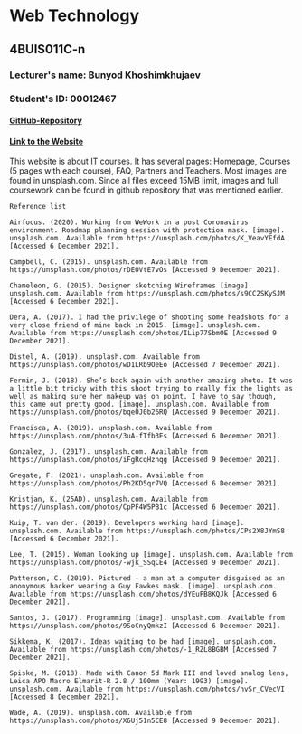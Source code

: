 # Web Technology
## 4BUIS011C-n
### Lecturer's name: Bunyod Khoshimkhujaev
### Student's ID: 00012467
#### [GitHub-Repository](https://github.com/00012467/coursework_wt)
#### [Link to the Website](https://00012467.github.io/coursework_wt/)
This website is about IT courses. It has several pages: Homepage, Courses (5 pages with each course), FAQ, Partners and Teachers. Most images are found in unsplash.com.
Since all files exceed 15MB limit, images and full coursework can be found in github repository that was mentioned earlier.

    Reference list 

    Airfocus. (2020). Working from WeWork in a post Coronavirus environment. Roadmap planning session with protection mask. [image]. unsplash.com. Available from https://unsplash.com/photos/K_VeavYEfdA [Accessed 6 December 2021].

    Campbell, C. (2015). unsplash.com. Available from https://unsplash.com/photos/rDEOVtE7vOs [Accessed 9 December 2021].

    Chameleon, G. (2015). Designer sketching Wireframes [image]. unsplash.com. Available from https://unsplash.com/photos/s9CC2SKySJM [Accessed 6 December 2021].

    Dera, A. (2017). I had the privilege of shooting some headshots for a very close friend of mine back in 2015. [image]. unsplash.com. Available from https://unsplash.com/photos/ILip77SbmOE [Accessed 9 December 2021].

    Distel, A. (2019). unsplash.com. Available from https://unsplash.com/photos/wD1LRb9OeEo [Accessed 7 December 2021].

    Fermin, J. (2018). She’s back again with another amazing photo. It was a little bit tricky with this shoot trying to really fix the lights as well as making sure her makeup was on point. I have to say though, this came out pretty good. [image]. unsplash.com. Available from https://unsplash.com/photos/bqe0J0b26RQ [Accessed 9 December 2021].

    Francisca, A. (2019). unsplash.com. Available from https://unsplash.com/photos/3uA-fTfb3Es [Accessed 6 December 2021].

    Gonzalez, J. (2017). unsplash.com. Available from https://unsplash.com/photos/iFgRcqHznqg [Accessed 9 December 2021].

    Gregate, F. (2021). unsplash.com. Available from https://unsplash.com/photos/Ph2KD5qr7VQ [Accessed 6 December 2021].

    Kristjan, K. (25AD). unsplash.com. Available from https://unsplash.com/photos/CpPF4W5PB1c [Accessed 6 December 2021].

    Kuip, T. van der. (2019). Developers working hard [image]. unsplash.com. Available from https://unsplash.com/photos/CPs2X8JYmS8 [Accessed 6 December 2021].

    Lee, T. (2015). Woman looking up [image]. unsplash.com. Available from https://unsplash.com/photos/-wjk_SSqCE4 [Accessed 9 December 2021].

    Patterson, C. (2019). Pictured - a man at a computer disguised as an anonymous hacker wearing a Guy Fawkes mask. [image]. unsplash.com. Available from https://unsplash.com/photos/dYEuFB8KQJk [Accessed 6 December 2021].

    Santos, J. (2017). Programming [image]. unsplash.com. Available from https://unsplash.com/photos/9SoCnyQmkzI [Accessed 6 December 2021].

    Sikkema, K. (2017). Ideas waiting to be had [image]. unsplash.com. Available from https://unsplash.com/photos/-1_RZL8BGBM [Accessed 7 December 2021].

    Spiske, M. (2018). Made with Canon 5d Mark III and loved analog lens, Leica APO Macro Elmarit-R 2.8 / 100mm (Year: 1993) [image]. unsplash.com. Available from https://unsplash.com/photos/hvSr_CVecVI [Accessed 8 December 2021].

    Wade, A. (2019). unsplash.com. Available from https://unsplash.com/photos/X6Uj51n5CE8 [Accessed 9 December 2021].